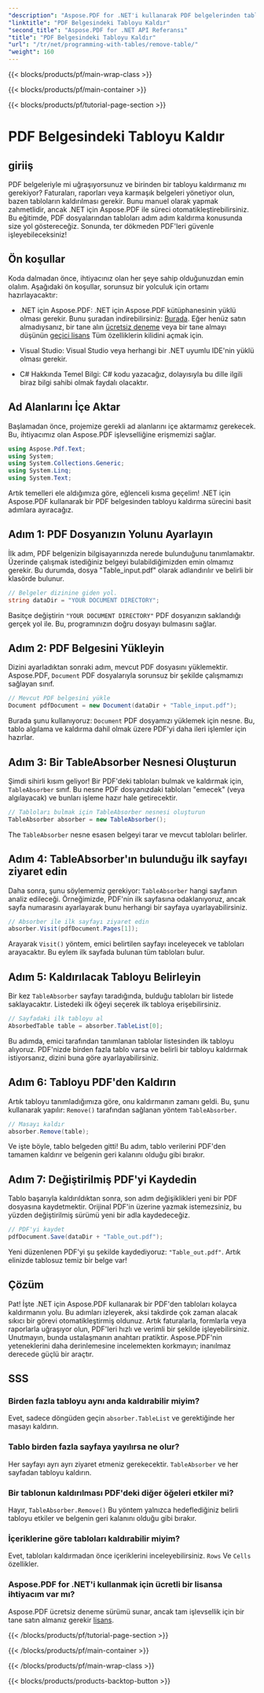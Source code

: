 ```yaml
---
"description": "Aspose.PDF for .NET'i kullanarak PDF belgelerinden tabloları nasıl kaldıracağınızı adım adım bir kılavuzla öğrenin. Bu kolay eğitimle PDF düzenlemeyi basitleştirin."
"linktitle": "PDF Belgesindeki Tabloyu Kaldır"
"second_title": "Aspose.PDF for .NET API Referansı"
"title": "PDF Belgesindeki Tabloyu Kaldır"
"url": "/tr/net/programming-with-tables/remove-table/"
"weight": 160
---
```


{{< blocks/products/pf/main-wrap-class >}}

{{< blocks/products/pf/main-container >}}

{{< blocks/products/pf/tutorial-page-section >}}

# PDF Belgesindeki Tabloyu Kaldır

## giriiş

PDF belgeleriyle mi uğraşıyorsunuz ve birinden bir tabloyu kaldırmanız mı gerekiyor? Faturaları, raporları veya karmaşık belgeleri yönetiyor olun, bazen tabloların kaldırılması gerekir. Bunu manuel olarak yapmak zahmetlidir, ancak .NET için Aspose.PDF ile süreci otomatikleştirebilirsiniz. Bu eğitimde, PDF dosyalarından tabloları adım adım kaldırma konusunda size yol göstereceğiz. Sonunda, ter dökmeden PDF'leri güvenle işleyebileceksiniz!

## Ön koşullar

Koda dalmadan önce, ihtiyacınız olan her şeye sahip olduğunuzdan emin olalım. Aşağıdaki ön koşullar, sorunsuz bir yolculuk için ortamı hazırlayacaktır:

- .NET için Aspose.PDF: .NET için Aspose.PDF kütüphanesinin yüklü olması gerekir. Bunu şuradan indirebilirsiniz: [Burada](https://releases.aspose.com/pdf/net/). Eğer henüz satın almadıysanız, bir tane alın [ücretsiz deneme](https://releases.aspose.com/) veya bir tane almayı düşünün [geçici lisans](https://purchase.aspose.com/temporary-license/) Tüm özelliklerin kilidini açmak için.
  
- Visual Studio: Visual Studio veya herhangi bir .NET uyumlu IDE'nin yüklü olması gerekir.
  
- C# Hakkında Temel Bilgi: C# kodu yazacağız, dolayısıyla bu dille ilgili biraz bilgi sahibi olmak faydalı olacaktır.

## Ad Alanlarını İçe Aktar

Başlamadan önce, projemize gerekli ad alanlarını içe aktarmamız gerekecek. Bu, ihtiyacımız olan Aspose.PDF işlevselliğine erişmemizi sağlar.

```csharp
using Aspose.Pdf.Text;
using System;
using System.Collections.Generic;
using System.Linq;
using System.Text;
```

Artık temelleri ele aldığımıza göre, eğlenceli kısma geçelim! .NET için Aspose.PDF kullanarak bir PDF belgesinden tabloyu kaldırma sürecini basit adımlara ayıracağız.

## Adım 1: PDF Dosyanızın Yolunu Ayarlayın

İlk adım, PDF belgenizin bilgisayarınızda nerede bulunduğunu tanımlamaktır. Üzerinde çalışmak istediğiniz belgeyi bulabildiğimizden emin olmamız gerekir. Bu durumda, dosya "Table_input.pdf" olarak adlandırılır ve belirli bir klasörde bulunur.

```csharp
// Belgeler dizinine giden yol.
string dataDir = "YOUR DOCUMENT DIRECTORY";
```

Basitçe değiştirin `"YOUR DOCUMENT DIRECTORY"` PDF dosyanızın saklandığı gerçek yol ile. Bu, programınızın doğru dosyayı bulmasını sağlar.

## Adım 2: PDF Belgesini Yükleyin

Dizini ayarladıktan sonraki adım, mevcut PDF dosyasını yüklemektir. Aspose.PDF, `Document` PDF dosyalarıyla sorunsuz bir şekilde çalışmamızı sağlayan sınıf.

```csharp
// Mevcut PDF belgesini yükle
Document pdfDocument = new Document(dataDir + "Table_input.pdf");
```

Burada şunu kullanıyoruz: `Document` PDF dosyamızı yüklemek için nesne. Bu, tablo algılama ve kaldırma dahil olmak üzere PDF'yi daha ileri işlemler için hazırlar.

## Adım 3: Bir TableAbsorber Nesnesi Oluşturun

Şimdi sihirli kısım geliyor! Bir PDF'deki tabloları bulmak ve kaldırmak için, `TableAbsorber` sınıf. Bu nesne PDF dosyanızdaki tabloları "emecek" (veya algılayacak) ve bunları işleme hazır hale getirecektir.

```csharp
// Tabloları bulmak için TableAbsorber nesnesi oluşturun
TableAbsorber absorber = new TableAbsorber();
```

The `TableAbsorber` nesne esasen belgeyi tarar ve mevcut tabloları belirler.

## Adım 4: TableAbsorber'ın bulunduğu ilk sayfayı ziyaret edin

Daha sonra, şunu söylememiz gerekiyor: `TableAbsorber` hangi sayfanın analiz edileceği. Örneğimizde, PDF'nin ilk sayfasına odaklanıyoruz, ancak sayfa numarasını ayarlayarak bunu herhangi bir sayfaya uyarlayabilirsiniz.

```csharp
// Absorber ile ilk sayfayı ziyaret edin
absorber.Visit(pdfDocument.Pages[1]);
```

Arayarak `Visit()` yöntem, emici belirtilen sayfayı inceleyecek ve tabloları arayacaktır. Bu eylem ilk sayfada bulunan tüm tabloları bulur.

## Adım 5: Kaldırılacak Tabloyu Belirleyin

Bir kez `TableAbsorber` sayfayı taradığında, bulduğu tabloları bir listede saklayacaktır. Listedeki ilk öğeyi seçerek ilk tabloya erişebilirsiniz.

```csharp
// Sayfadaki ilk tabloyu al
AbsorbedTable table = absorber.TableList[0];
```

Bu adımda, emici tarafından tanımlanan tablolar listesinden ilk tabloyu alıyoruz. PDF'nizde birden fazla tablo varsa ve belirli bir tabloyu kaldırmak istiyorsanız, dizini buna göre ayarlayabilirsiniz.

## Adım 6: Tabloyu PDF'den Kaldırın

Artık tabloyu tanımladığımıza göre, onu kaldırmanın zamanı geldi. Bu, şunu kullanarak yapılır: `Remove()` tarafından sağlanan yöntem `TableAbsorber`.

```csharp
// Masayı kaldır
absorber.Remove(table);
```

Ve işte böyle, tablo belgeden gitti! Bu adım, tablo verilerini PDF'den tamamen kaldırır ve belgenin geri kalanını olduğu gibi bırakır.

## Adım 7: Değiştirilmiş PDF'yi Kaydedin

Tablo başarıyla kaldırıldıktan sonra, son adım değişiklikleri yeni bir PDF dosyasına kaydetmektir. Orijinal PDF'in üzerine yazmak istemezsiniz, bu yüzden değiştirilmiş sürümü yeni bir adla kaydedeceğiz.

```csharp
// PDF'yi kaydet
pdfDocument.Save(dataDir + "Table_out.pdf");
```

Yeni düzenlenen PDF'yi şu şekilde kaydediyoruz: `"Table_out.pdf"`. Artık elinizde tablosuz temiz bir belge var!

## Çözüm

Pat! İşte .NET için Aspose.PDF kullanarak bir PDF'den tabloları kolayca kaldırmanın yolu. Bu adımları izleyerek, aksi takdirde çok zaman alacak sıkıcı bir görevi otomatikleştirmiş oldunuz. Artık faturalarla, formlarla veya raporlarla uğraşıyor olun, PDF'leri hızlı ve verimli bir şekilde işleyebilirsiniz. Unutmayın, bunda ustalaşmanın anahtarı pratiktir. Aspose.PDF'nin yeteneklerini daha derinlemesine incelemekten korkmayın; inanılmaz derecede güçlü bir araçtır.

## SSS

### Birden fazla tabloyu aynı anda kaldırabilir miyim?  
Evet, sadece döngüden geçin `absorber.TableList` ve gerektiğinde her masayı kaldırın.

### Tablo birden fazla sayfaya yayılırsa ne olur?  
Her sayfayı ayrı ayrı ziyaret etmeniz gerekecektir. `TableAbsorber` ve her sayfadan tabloyu kaldırın.

### Bir tablonun kaldırılması PDF'deki diğer öğeleri etkiler mi?  
Hayır, `TableAbsorber.Remove()` Bu yöntem yalnızca hedeflediğiniz belirli tabloyu etkiler ve belgenin geri kalanını olduğu gibi bırakır.

### İçeriklerine göre tabloları kaldırabilir miyim?  
Evet, tabloları kaldırmadan önce içeriklerini inceleyebilirsiniz. `Rows` Ve `Cells` özellikler.

### Aspose.PDF for .NET'i kullanmak için ücretli bir lisansa ihtiyacım var mı?  
Aspose.PDF ücretsiz deneme sürümü sunar, ancak tam işlevsellik için bir tane satın almanız gerekir [lisans](https://purchase.aspose.com/buy).

{{< /blocks/products/pf/tutorial-page-section >}}

{{< /blocks/products/pf/main-container >}}

{{< /blocks/products/pf/main-wrap-class >}}

{{< blocks/products/products-backtop-button >}}